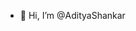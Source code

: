 - 👋 Hi, I’m @AdityaShankar

<!---
AdityaShankarQQ/AdityaShankarQQ is a ✨ special ✨ repository because its `README.md` (this file) appears on your GitHub profile.
You can click the Preview link to take a look at your changes.
--->
